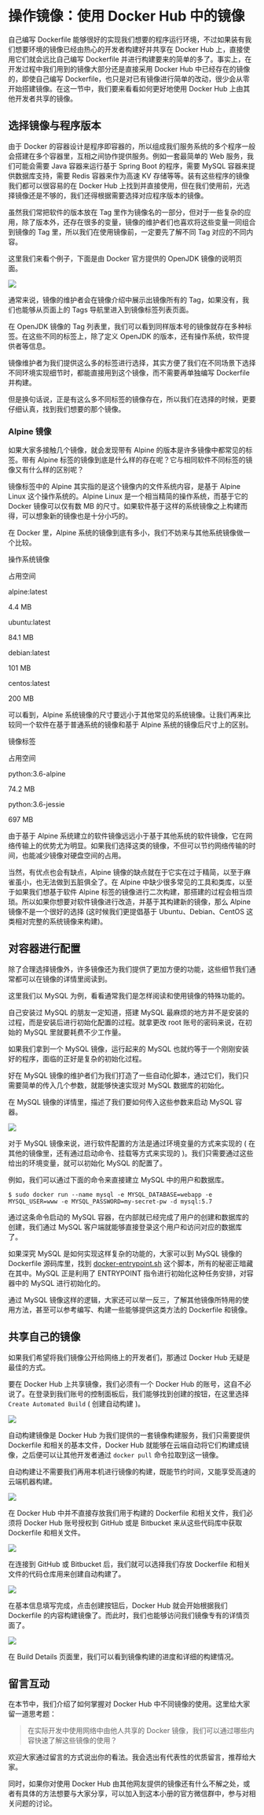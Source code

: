 ### 
# 操作镜像：使用 Docker Hub 中的镜像

自己编写 Dockerfile 能够很好的实现我们想要的程序运行环境，不过如果装有我们想要环境的镜像已经由热心的开发者构建好并共享在 Docker Hub 上，直接使用它们就会远比自己编写 Dockerfile 并进行构建要来的简单的多了。事实上，在开发过程中我们用到的镜像大部分还是直接采用 Docker Hub 中已经存在的镜像的，即使自己编写 Dockerfile，也只是对已有镜像进行简单的改动，很少会从零开始搭建镜像。在这一节中，我们要来看看如何更好地使用 Docker Hub 上由其他开发者共享的镜像。

## 选择镜像与程序版本

由于 Docker 的容器设计是程序即容器的，所以组成我们服务系统的多个程序一般会搭建在多个容器里，互相之间协作提供服务。例如一套最简单的 Web 服务，我们可能会需要 Java 容器来运行基于 Spring Boot 的程序，需要 MySQL 容器来提供数据库支持，需要 Redis 容器来作为高速 KV 存储等等。装有这些程序的镜像我们都可以很容易的在 Docker Hub 上找到并直接使用，但在我们使用前，光选择镜像还是不够的，我们还得根据需要选择对应程序版本的镜像。

虽然我们常把软件的版本放在 Tag 里作为镜像名的一部分，但对于一些复杂的应用，除了版本外，还存在很多的变量，镜像的维护者们也喜欢将这些变量一同组合到镜像的 Tag 里，所以我们在使用镜像前，一定要先了解不同 Tag 对应的不同内容。

这里我们来看个例子，下面是由 Docker 官方提供的 OpenJDK 镜像的说明页面。

![](https://user-gold-cdn.xitu.io/2018/10/3/166387eaadcb9fe1?w=816&h=762&f=png&s=65318)

通常来说，镜像的维护者会在镜像介绍中展示出镜像所有的 Tag，如果没有，我们也能够从页面上的 Tags 导航里进入到镜像标签列表页面。

在 OpenJDK 镜像的 Tag 列表里，我们可以看到同样版本号的镜像就存在多种标签。在这些不同的标签上，除了定义 OpenJDK 的版本，还有操作系统，软件提供者等信息。

镜像维护者为我们提供这么多的标签进行选择，其实方便了我们在不同场景下选择不同环境实现细节时，都能直接用到这个镜像，而不需要再单独编写 Dockerfile 并构建。

但是换句话说，正是有这么多不同标签的镜像存在，所以我们在选择的时候，更要仔细认真，找到我们想要的那个镜像。

### Alpine 镜像

如果大家多接触几个镜像，就会发现带有 Alpine 的版本是许多镜像中都常见的标签。带有 Alpine 标签的镜像到底是什么样的存在呢？它与相同软件不同标签的镜像又有什么样的区别呢？

镜像标签中的 Alpine 其实指的是这个镜像内的文件系统内容，是基于 Alpine Linux 这个操作系统的。Alpine Linux 是一个相当精简的操作系统，而基于它的 Docker 镜像可以仅有数 MB 的尺寸。如果软件基于这样的系统镜像之上构建而得，可以想象新的镜像也是十分小巧的。

在 Docker 里，Alpine 系统的镜像到底有多小，我们不妨来与其他系统镜像做一个比较。

操作系统镜像

占用空间

alpine:latest

4.4 MB

ubuntu:latest

84.1 MB

debian:latest

101 MB

centos:latest

200 MB

可以看到，Alpine 系统镜像的尺寸要远小于其他常见的系统镜像。让我们再来比较同一个软件在基于普通系统的镜像和基于 Alpine 系统的镜像后尺寸上的区别。

镜像标签

占用空间

python:3.6-alpine

74.2 MB

python:3.6-jessie

697 MB

由于基于 Alpine 系统建立的软件镜像远远小于基于其他系统的软件镜像，它在网络传输上的优势尤为明显。如果我们选择这类的镜像，不但可以节约网络传输的时间，也能减少镜像对硬盘空间的占用。

当然，有优点也会有缺点，Alpine 镜像的缺点就在于它实在过于精简，以至于麻雀虽小，也无法做到五脏俱全了。在 Alpine 中缺少很多常见的工具和类库，以至于如果我们想基于软件 Alpine 标签的镜像进行二次构建，那搭建的过程会相当烦琐。所以如果你想要对软件镜像进行改造，并基于其构建新的镜像，那么 Alpine 镜像不是一个很好的选择 (这时候我们更提倡基于 Ubuntu、Debian、CentOS 这类相对完整的系统镜像来构建)。

## 对容器进行配置

除了合理选择镜像外，许多镜像还为我们提供了更加方便的功能，这些细节我们通常都可以在镜像的详情里阅读到。

这里我们以 MySQL 为例，看看通常我们是怎样阅读和使用镜像的特殊功能的。

自己安装过 MySQL 的朋友一定知道，搭建 MySQL 最麻烦的地方并不是安装的过程，而是安装后进行初始化配置的过程。就拿更改 root 账号的密码来说，在初始的 MySQL 里就要耗费不少工作量。

如果我们拿到一个 MySQL 镜像，运行起来的 MySQL 也就约等于一个刚刚安装好的程序，面临的正好是复杂的初始化过程。

好在 MySQL 镜像的维护者们为我们打造了一些自动化脚本，通过它们，我们只需要简单的传入几个参数，就能够快速实现对 MySQL 数据库的初始化。

在 MySQL 镜像的详情里，描述了我们要如何传入这些参数来启动 MySQL 容器。

![](https://user-gold-cdn.xitu.io/2018/10/3/16639074fdc48422?w=816&h=762&f=png&s=97212)

对于 MySQL 镜像来说，进行软件配置的方法是通过环境变量的方式来实现的 ( 在其他的镜像里，还有通过启动命令、挂载等方式来实现的 )。我们只需要通过这些给出的环境变量，就可以初始化 MySQL 的配置了。

例如，我们可以通过下面的命令来直接建立 MySQL 中的用户和数据库。

```
$ sudo docker run --name mysql -e MYSQL_DATABASE=webapp -e MYSQL_USER=www -e MYSQL_PASSWORD=my-secret-pw -d mysql:5.7

```

通过这条命令启动的 MySQL 容器，在内部就已经完成了用户的创建和数据库的创建，我们通过 MySQL 客户端就能够直接登录这个用户和访问对应的数据库了。

如果深究 MySQL 是如何实现这样复杂的功能的，大家可以到 MySQL 镜像的 Dockerfile 源码库里，找到 [docker-entrypoint.sh](https://github.com/docker-library/mysql/blob/master/5.7/docker-entrypoint.sh) 这个脚本，所有的秘密正暗藏在其中。MySQL 正是利用了 ENTRYPOINT 指令进行初始化这种任务安排，对容器中的 MySQL 进行初始化的。

通过 MySQL 镜像这样的逻辑，大家还可以举一反三，了解其他镜像所特用的使用方法，甚至可以参考编写、构建一些能够提供这类方法的 Dockerfile 和镜像。

## 共享自己的镜像

如果我们希望将我们镜像公开给网络上的开发者们，那通过 Docker Hub 无疑是最佳的方式。

要在 Docker Hub 上共享镜像，我们必须有一个 Docker Hub 的账号，这自不必说了。在登录到我们账号的控制面板后，我们能够找到创建的按钮，在这里选择 `Create Automated Build` ( 创建自动构建 )。

![](https://user-gold-cdn.xitu.io/2018/10/3/16638f7a60c3c8a9?w=916&h=558&f=png&s=69134)

自动构建镜像是 Docker Hub 为我们提供的一套镜像构建服务，我们只需要提供 Dockerfile 和相关的基本文件，Docker Hub 就能够在云端自动将它们构建成镜像，之后便可以让其他开发者通过 `docker pull` 命令拉取到这一镜像。

自动构建让不需要我们再用本机进行镜像的构建，既能节约时间，又能享受高速的云端机器构建。

![](https://user-gold-cdn.xitu.io/2018/10/3/16638fbdcfee0b77?w=2558&h=918&f=png&s=89388)

在 Docker Hub 中并不直接存放我们用于构建的 Dockerfile 和相关文件，我们必须将 Docker Hub 账号授权到 GitHub 或是 Bitbucket 来从这些代码库中获取 Dockerfile 和相关文件。

![](https://user-gold-cdn.xitu.io/2018/10/3/16638fbc9c1ac1c2?w=2558&h=708&f=png&s=79510)

在连接到 GitHub 或 Bitbucket 后，我们就可以选择我们存放 Dockerfile 和相关文件的代码仓库用来创建自动构建了。

![](https://user-gold-cdn.xitu.io/2018/10/3/16638fbbd4f6d20a?w=1934&h=1034&f=png&s=96802)

在基本信息填写完成，点击创建按钮后，Docker Hub 就会开始根据我们 Dockerfile 的内容构建镜像了。而此时，我们也能够访问我们镜像专有的详情页面了。

![](https://user-gold-cdn.xitu.io/2018/10/3/16638fb9fa6cd7f7?w=2554&h=952&f=png&s=137319)

在 Build Details 页面里，我们可以看到镜像构建的进度和详细的构建情况。

## 留言互动

在本节中，我们介绍了如何掌握对 Docker Hub 中不同镜像的使用。这里给大家留一道思考题：

> 在实际开发中使用网络中由他人共享的 Docker 镜像，我们可以通过哪些内容快速了解这些镜像的使用？

欢迎大家通过留言的方式说出你的看法。我会选出有代表性的优质留言，推荐给大家。

同时，如果你对使用 Docker Hub 由其他网友提供的镜像还有什么不解之处，或者有具体的方法想要与大家分享，可以加入到这本小册的官方微信群中，参与对相关问题的讨论。